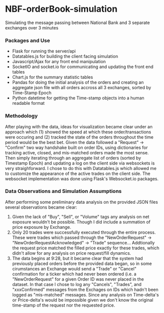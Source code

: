 # NBF-orderBook-simulation
Simulating the message passing between National Bank and 3 separate exchanges over 3 minutes

### Packages and Use
- Flask for running the server/api
- Datatables.js for building the client facing simulation
- Javascript/Ajax for any front end manipulation
- SocketIO and socket.io for communicating and updating the front end tables
- Chart.js for the summary statistic tables
- Pandas for doing the initial analysis of the orders and creating an aggregate json file with all orders accross all 3 exchanges, sorted by Time-Stamp Epoch
- Python datetime for getting the Time-stamp objects into a human readable format

### Methodology
After playing with the data, ideas for visualization became clear under an approach which (1) showed the speed at which these order/transactions were occuring and (2) tracked the state of the orders throughout the time period would be the best bet. Given the data followed a "Request" -> "Confirm" two way handshake built on order IDs, using dictionaries for tracking active, closed, and mis-matched orders made the most sense. Then simply iterating through an aggregate list of orders (sorted by Timestamp Epoch) and updating a log on the client side via websockets is very straighforward. I chose to do this with Datatables.js which allowed me to customize the appearance of the active trades on the client side. The websocket implementation was done using Flask's Websocket.io packages. 


### Data Observations and Simulation Assumptions
After performing some preliminary data analysis on the provided JSON files several observations became clear: 
1) Given the lack of "Buy", "Sell", or "Volume" tags any analysis on net exposure wouldn't be possible. Though I did include a summation of price exposure by Exchange. 
2) Only 20 trades were successfully executed through the entire process. These were trades which passed through the "NewOrderRequest" -> "NewOrderRequestAcknowledged" -> "Trade" sequence... Addtionally the request price matched the filled price exactly for these trades, which didn't allow for any analysis on price request/fill dynamics. 
3) The data begins at 9:28, but it became clear that the system had previously placed orders before the provided data began, so in some cirumstances an Exchange would send a "Trade" or "Cancel" confirmation for a ticker which had never been ordered (i.e. a "NewOrderRequest" for a given Order ID was never placed in the dataset. In that case I chose to log any "Cancels", "Trades", and "xxxConfirmed" messages from the Exchages on IDs which hadn't been logged as "mis-matched" messages. Since any analysis on Time-delta's or Price-delta's would be impossible given we don't know the original time-stamp of the request nor the requested price. 
